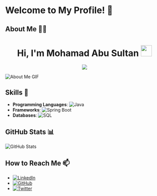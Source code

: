 # Welcome to My Profile! 👋

## About Me 🧑‍💻

<h1 align="center"><b>Hi, I'm Mohamad Abu Sultan</b> <img src="https://media.giphy.com/media/hvRJCLFzcasrR4ia7z/giphy.gif" width="35"></h1>

<p align="center">
  <a href="https://github.com/DenverCoder1/readme-typing-svg"><img src="https://readme-typing-svg.herokuapp.com?font=Time+New+Roman&color=cyan&size=25&center=true&vCenter=true&width=600&height=100&lines=Self-taught+Back-End+Developer,;Software+Engineering+Student,;Passionate+Learner/Developer,;Always+eager+to+learn+new+technologies..<3"></a>
</p>

![About Me GIF](https://media.giphy.com/media/3o7abKhOpu0NwenH3O/giphy.gif)

## Skills 🚀

- **Programming Languages**: ![Java](https://img.shields.io/badge/Java-007396?style=for-the-badge&logo=java&logoColor=white) 
- **Frameworks**: ![Spring Boot](https://img.shields.io/badge/Spring%20Boot-6DB33F?style=for-the-badge&logo=spring-boot&logoColor=white)
- **Databases**: ![SQL](https://img.shields.io/badge/SQL-003B57?style=for-the-badge&logo=sql&logoColor=white)

## GitHub Stats 📊

![GitHub Stats](https://github-readme-stats.vercel.app/api?username=MohamadAbuSultan&show_icons=true&theme=radical)

## How to Reach Me 📫

- [![LinkedIn](https://img.shields.io/badge/LinkedIn-0077B5?style=for-the-badge&logo=linkedin&logoColor=white)](https://www.linkedin.com/in/mohamad-abu-sultan/)
- [![GitHub](https://img.shields.io/badge/GitHub-100000?style=for-the-badge&logo=github&logoColor=white)](https://github.com/MohamadAbuSultan)
- [![Twitter](https://img.shields.io/badge/Twitter-1DA1F2?style=for-the-badge&logo=twitter&logoColor=white)](https://x.com/MohamadKASultan)
